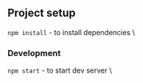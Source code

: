 
## Project setup

`npm install` - to install dependencies \

### Development

`npm start` - to start dev server \

